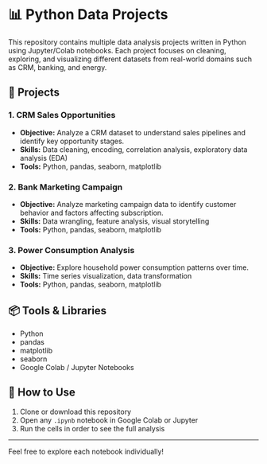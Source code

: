 # 📊 Python Data Projects

This repository contains multiple data analysis projects written in Python using Jupyter/Colab notebooks. Each project focuses on cleaning, exploring, and visualizing different datasets from real-world domains such as CRM, banking, and energy.

## 📁 Projects

### 1. CRM Sales Opportunities
- **Objective:** Analyze a CRM dataset to understand sales pipelines and identify key opportunity stages.
- **Skills:** Data cleaning, encoding, correlation analysis, exploratory data analysis (EDA)
- **Tools:** Python, pandas, seaborn, matplotlib

### 2. Bank Marketing Campaign
- **Objective:** Analyze marketing campaign data to identify customer behavior and factors affecting subscription.
- **Skills:** Data wrangling, feature analysis, visual storytelling
- **Tools:** Python, pandas, seaborn, matplotlib

### 3. Power Consumption Analysis
- **Objective:** Explore household power consumption patterns over time.
- **Skills:** Time series visualization, data transformation
- **Tools:** Python, pandas, seaborn, matplotlib

## 📦 Tools & Libraries
- Python
- pandas
- matplotlib
- seaborn
- Google Colab / Jupyter Notebooks

## 🚀 How to Use
1. Clone or download this repository
2. Open any `.ipynb` notebook in Google Colab or Jupyter
3. Run the cells in order to see the full analysis

---

Feel free to explore each notebook individually!
